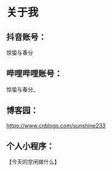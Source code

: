 
# 关于我

##  抖音账号：
惊蛰与春分

##  哔哩哔哩账号：
惊蛰与春分_

##  博客园：
https://www.cnblogs.com/sunshine233

##  个人小程序：
【今天的空闲做什么】
<!-- 、【（待定）游泳打卡记录】 -->
